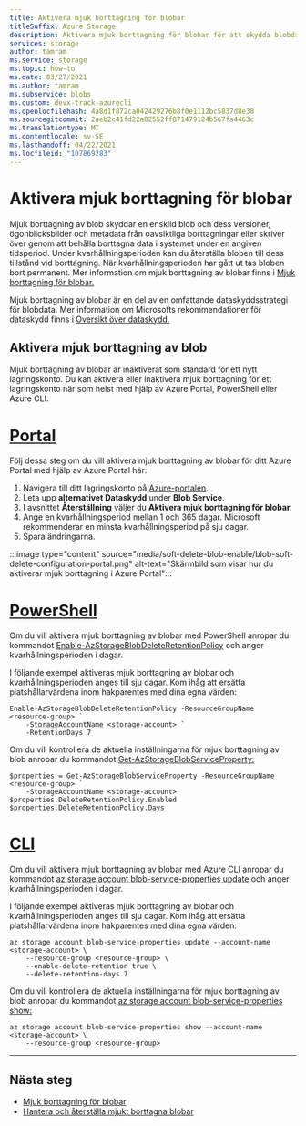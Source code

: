 ```yaml
---
title: Aktivera mjuk borttagning för blobar
titleSuffix: Azure Storage
description: Aktivera mjuk borttagning för blobar för att skydda blobdata från oavsiktliga borttagningar eller överwrites.
services: storage
author: tamram
ms.service: storage
ms.topic: how-to
ms.date: 03/27/2021
ms.author: tamram
ms.subservice: blobs
ms.custom: devx-track-azurecli
ms.openlocfilehash: 4a8d1f872ca042429276b8f0e1112bc5837d8e38
ms.sourcegitcommit: 2aeb2c41fd22a02552ff871479124b567fa4463c
ms.translationtype: MT
ms.contentlocale: sv-SE
ms.lasthandoff: 04/22/2021
ms.locfileid: "107869283"
---
```

# <a name="enable-soft-delete-for-blobs"></a>Aktivera mjuk borttagning för blobar

Mjuk borttagning av blob skyddar en enskild blob och dess versioner, ögonblicksbilder och metadata från oavsiktliga borttagningar eller skriver över genom att behålla borttagna data i systemet under en angiven tidsperiod. Under kvarhållningsperioden kan du återställa bloben till dess tillstånd vid borttagning. När kvarhållningsperioden har gått ut tas bloben bort permanent. Mer information om mjuk borttagning av blobar finns i [Mjuk borttagning för blobar.](soft-delete-blob-overview.md)

Mjuk borttagning av blobar är en del av en omfattande dataskyddsstrategi för blobdata. Mer information om Microsofts rekommendationer för dataskydd finns i [Översikt över dataskydd.](data-protection-overview.md)

## <a name="enable-blob-soft-delete"></a>Aktivera mjuk borttagning av blob

Mjuk borttagning av blobar är inaktiverat som standard för ett nytt lagringskonto. Du kan aktivera eller inaktivera mjuk borttagning för ett lagringskonto när som helst med hjälp av Azure Portal, PowerShell eller Azure CLI.

# <a name="portal"></a>[Portal](#tab/azure-portal)

Följ dessa steg om du vill aktivera mjuk borttagning av blobar för ditt Azure Portal med hjälp av Azure Portal här:

1. Navigera till ditt lagringskonto på [Azure-portalen](https://portal.azure.com/).
1. Leta upp **alternativet Dataskydd** under **Blob Service**.
1. I avsnittet **Återställning** väljer du **Aktivera mjuk borttagning för blobar.**
1. Ange en kvarhållningsperiod mellan 1 och 365 dagar. Microsoft rekommenderar en minsta kvarhållningsperiod på sju dagar.
1. Spara ändringarna.

:::image type="content" source="media/soft-delete-blob-enable/blob-soft-delete-configuration-portal.png" alt-text="Skärmbild som visar hur du aktiverar mjuk borttagning i Azure Portal":::

# <a name="powershell"></a>[PowerShell](#tab/azure-powershell)

Om du vill aktivera mjuk borttagning av blobar med PowerShell anropar du kommandot [Enable-AzStorageBlobDeleteRetentionPolicy](/powershell/module/az.storage/enable-azstorageblobdeleteretentionpolicy) och anger kvarhållningsperioden i dagar.

I följande exempel aktiveras mjuk borttagning av blobar och kvarhållningsperioden anges till sju dagar. Kom ihåg att ersätta platshållarvärdena inom hakparentes med dina egna värden:

```azurepowershell
Enable-AzStorageBlobDeleteRetentionPolicy -ResourceGroupName <resource-group> `
    -StorageAccountName <storage-account> `
    -RetentionDays 7
```

Om du vill kontrollera de aktuella inställningarna för mjuk borttagning av blob anropar du kommandot [Get-AzStorageBlobServiceProperty:](/powershell/module/az.storage/get-azstorageblobserviceproperty)

```azurepowershell
$properties = Get-AzStorageBlobServiceProperty -ResourceGroupName <resource-group> `
    -StorageAccountName <storage-account>
$properties.DeleteRetentionPolicy.Enabled
$properties.DeleteRetentionPolicy.Days
```

# <a name="cli"></a>[CLI](#tab/azure-CLI)

Om du vill aktivera mjuk borttagning av blobar med Azure CLI anropar du kommandot [az storage account blob-service-properties update](/cli/azure/storage/account/blob-service-properties#az_storage_account_blob_service_properties_update) och anger kvarhållningsperioden i dagar.

I följande exempel aktiveras mjuk borttagning av blobar och kvarhållningsperioden anges till sju dagar. Kom ihåg att ersätta platshållarvärdena inom hakparentes med dina egna värden:

```azurecli-interactive
az storage account blob-service-properties update --account-name <storage-account> \
    --resource-group <resource-group> \
    --enable-delete-retention true \
    --delete-retention-days 7
```

Om du vill kontrollera de aktuella inställningarna för mjuk borttagning av blob anropar du kommandot [az storage account blob-service-properties show:](/cli/azure/storage/account/blob-service-properties#az_storage_account_blob_service_properties_show)

```azurecli-interactive
az storage account blob-service-properties show --account-name <storage-account> \
    --resource-group <resource-group>
```

---

## <a name="next-steps"></a>Nästa steg

- [Mjuk borttagning för blobar](soft-delete-blob-overview.md)
- [Hantera och återställa mjukt borttagna blobar](soft-delete-blob-manage.md)
